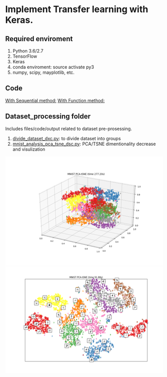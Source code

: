# Implement Transfer learning with Keras.



## Required enviroment


1. Python 3.6/2.7
2. TensorFlow
3. Keras
4. conda enviroment: source activate py3
5. numpy, scipy, mayplotlib, etc.


##  Code
[With Sequential method:](https://github.com/dxc33linger/transfer_learning/blob/master/keras_transfer_lenet_sequential_dxc.py)
[With Function method:](https://github.com/dxc33linger/transfer_learning/blob/master/keras_transfer_lenet_funtion_dxc.py)


## Dataset_processing folder

Includes files/code/output related to dataset pre-prosessing.

1. [divide_dataset_dxc.py](https://github.com/dxc33linger/transfer_learning/blob/master/dataset_processing/divide_dataset_dxc.py): to divide dataset into groups
2. [mnist_analysis_pca_tsne_dsc.py](https://github.com/dxc33linger/transfer_learning/blob/master/dataset_processing/mnist_analysis_pca_tsne_dxc.py): PCA/TSNE dimentionality decrease and visulization 

<img src="https://github.com/dxc33linger/transfer_learning/blob/master/dataset_processing/Figure_1.png" width="500" alt="3D visualization"/>

<img src="https://github.com/dxc33linger/transfer_learning/blob/master/dataset_processing/Figure_2.png" width="500" alt="2D visualization"/>


